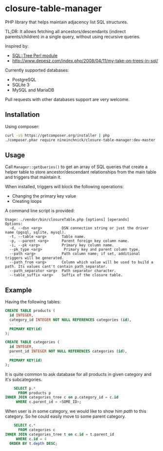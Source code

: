 closure-table-manager
=====================

PHP library that helps maintain adjacency list SQL structures.

TL;DR: It allows fetching all ancestors/descendants (indirect parents/children) in a single query, without using recursive queries.

Inspired by:
* [SQL::Tree Perl module](https://github.com/mlawren/sqltree)
* http://www.depesz.com/index.php/2008/04/11/my-take-on-trees-in-sql/

Currently supported databases:
* PostgreSQL
* SQLite 3
* MySQL and MariaDB

Pull requests with other databases support are very welcome.

## Installation

Using composer:

~~~bash
curl -sS https://getcomposer.org/installer | php
./composer.phar require nineinchnick/closure-table-manager:dev-master
~~~

## Usage

Call `Manager::getQueries()` to get an array of SQL queries that create a helper table to store ancestor/descendant relationships from the main table and triggers that maintain it.

When installed, triggers will block the following operations:
* Changing the primary key value
* Creating loops

A command line script is provided:
~~~
Usage: ./vendor/bin/closureTable.php [options] [operands]
Options:
  -d, --dsn <arg>         DSN connection string or just the driver name (pgsql, sqlite, mysql).
  -t, --table <arg>       Table name.
  -p, --parent <arg>      Parent foreign key column name.
  -i, --pk <arg>          Primary key column name.
  --pk_type <arg>          Primary key and parent column type.
  --path <arg>            Path column name; if set, additional triggers will be generated.
  --path_from <arg>       Column which value will be used to build a path. Its values cant't contain path_separator.
  --path_separator <arg>  Path separator character.
  --table_suffix <arg>    Suffix of the closure table.
~~~

## Example

Having the following tables:

~~~sql
CREATE TABLE products (
  id INTEGER,
  category_id INTEGER NOT NULL REFERENCES categories (id),
  -- ...
  PRIMARY KEY(id)
);

CREATE TABLE categories (
  id INTEGER,
  parent_id INTEGER NOT NULL REFERENCES categories (id),
  -- ...
  PRIMARY KEY(id)
);
~~~

It is quite common to ask database for all products in given category and it's subcategories.

~~~sql
    SELECT p.*
      FROM products p
INNER JOIN categories_tree c on p.category_id = c.id
     WHERE c.parent_id = <SOME_ID>;
~~~

When user is _in_ some category, we would like to show him _path_ to this category. So he could easily move to some parent category.

~~~sql
    SELECT c.*
      FROM categories c
INNER JOIN categories_tree t on c.id = t.parent_id
     WHERE c.id = 4
  ORDER BY t.depth DESC;
~~~

